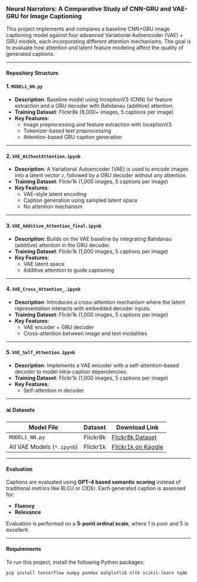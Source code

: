 ###  Neural Narrators: A Comparative Study of CNN-GRU and VAE-GRU for Image Captioning

This project implements and compares a baseline CNN+GRU image captioning model against four advanced Variational Autoencoder (VAE) + GRU models, each incorporating different attention mechanisms. The goal is to evaluate how attention and latent feature modeling affect the quality of generated captions.

---

#### Repository Structure

#### 1. `MODEL1_NN.py`
- **Description**: Baseline model using InceptionV3 (CNN) for feature extraction and a GRU decoder with Bahdanau (additive) attention.
- **Training Dataset**: Flickr8k (8,000+ images, 5 captions per image)
- **Key Features**: 
  - Image preprocessing and feature extraction with InceptionV3
  - Tokenizer-based text preprocessing
  - Attention-based GRU caption generation

---

#### 2. `VAE_WithoutAttention.ipynb`
- **Description**: A Variational Autoencoder (VAE) is used to encode images into a latent vector `z`, followed by a GRU decoder without any attention.
- **Training Dataset**: Flickr1k (1,000 images, 5 captions per image)
- **Key Features**:
  - VAE-style latent encoding
  - Caption generation using sampled latent space
  - No attention mechanism

---

#### 3. `VAE_Additive_Attention_final.ipynb`
- **Description**: Builds on the VAE baseline by integrating Bahdanau (additive) attention in the GRU decoder.
- **Training Dataset**: Flickr1k (1,000 images, 5 captions per image)
- **Key Features**:
  - VAE latent space
  - Additive attention to guide captioning
 

---

#### 4. `VAE_Cross_Attention_.ipynb`
- **Description**: Introduces a cross-attention mechanism where the latent representation interacts with embedded decoder inputs.
- **Training Dataset**: Flickr1k (1,000 images, 5 captions per image)
- **Key Features**:
  - VAE encoder + GRU decoder
  - Cross-attention between image and text modalities
  

---

#### 5. `VAE_Self_Attention.ipynb`
- **Description**: Implements a VAE encoder with a self-attention-based decoder to model intra-caption dependencies.
- **Training Dataset**: Flickr1k (1,000 images, 5 captions per image)
- **Key Features**:
  - Self-attention in decoder
  
  

---

#### 📊 Datasets

| Model File                     | Dataset   | Download Link |
|-------------------------------|-----------|----------------|
| `MODEL1_NN.py`                | Flickr8k  | [Flickr8k Dataset](https://github.com/jbrownlee/Datasets/releases/tag/Flickr8k) |
| All VAE Models (`*.ipynb`)    | Flickr1k  | [Flickr1k on Kaggle](https://www.kaggle.com/datasets/keenwarrior/small-flicker-data-for-image-captioning) |

---

#### Evaluation

Captions are evaluated using **GPT-4 based semantic scoring** instead of traditional metrics like BLEU or CIDEr. Each generated caption is assessed for:
- **Fluency**
- **Relevance**

Evaluation is performed on a **5-point ordinal scale**, where 1 is poor and 5 is excellent.

---

#### Requirements

To run this project, install the following Python packages:

```bash
pip install tensorflow numpy pandas matplotlib nltk scikit-learn tqdm
